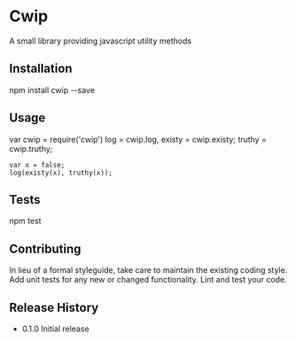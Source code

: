 Cwip
=========

A small library providing javascript utility methods

## Installation

  npm install cwip --save

## Usage

  var cwip = require('cwip')
      log = cwip.log,
      existy = cwip.existy;
      truthy = cwip.truthy;

	var x = false;
	log(existy(x), truthy(x));

## Tests

  npm test

## Contributing

In lieu of a formal styleguide, take care to maintain the existing coding style.
Add unit tests for any new or changed functionality. Lint and test your code.

## Release History

* 0.1.0 Initial release